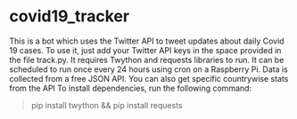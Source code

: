 # covid19_tracker
This is a bot which uses the Twitter API to tweet updates about daily Covid 19 cases. To use it, just add your Twitter API keys in the space provided in the file track.py. It requires Twython and requests libraries to run. It can be scheduled to run once every 24 hours using cron on a Raspberry Pi. Data is collected from a free JSON API. You can also get specific countrywise stats from the API
To install dependencies, run the following command:
>pip install twython && pip install requests
